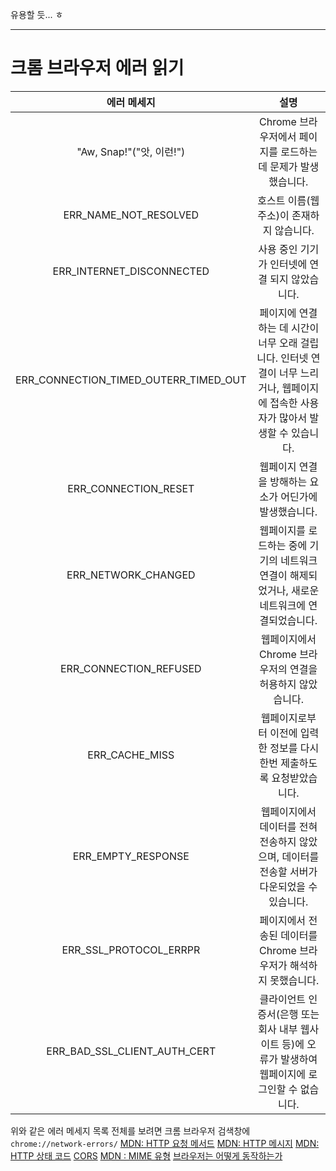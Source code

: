 유용할 듯... ㅎ

---
# 크롬 브라우저 에러 읽기
|에러 메세지 |설명
|:---:|:---:|
|"Aw, Snap!"("앗, 이런!")|Chrome 브라우저에서 페이지를 로드하는 데 문제가 발생했습니다.|
|ERR_NAME_NOT_RESOLVED|호스트 이름(웹 주소)이 존재하지 않습니다.|
|ERR_INTERNET_DISCONNECTED|사용 중인 기기가 인터넷에 연결 되지 않았습니다.|
|ERR_CONNECTION_TIMED_OUTERR_TIMED_OUT|페이지에 연결하는 데 시간이 너무 오래 걸립니다. 인터넷 연결이 너무 느리거나, 웹페이지에 접속한 사용자가 많아서 발생할 수 있습니다.|
|ERR_CONNECTION_RESET|웹페이지 연결을 방해하는 요소가 어딘가에 발생했습니다.|
|ERR_NETWORK_CHANGED|웹페이지를 로드하는 중에 기기의 네트워크 연결이 해제되었거나, 새로운 네트워크에 연결되었습니다.|
|ERR_CONNECTION_REFUSED|웹페이지에서 Chrome 브라우저의 연결을 허용하지 않았습니다.|
|ERR_CACHE_MISS|웹페이지로부터 이전에 입력한 정보를 다시 한번 제출하도록 요청받았습니다.|
|ERR_EMPTY_RESPONSE|웹페이지에서 데이터를 전혀 전송하지 않았으며, 데이터를 전송할 서버가 다운되었을 수 있습니다.|
|ERR_SSL_PROTOCOL_ERRPR|페이지에서 전송된 데이터를 Chrome 브라우저가 해석하지 못했습니다.|
|ERR_BAD_SSL_CLIENT_AUTH_CERT|클라이언트 인증서(은행 또는 회사 내부 웹사이트 등)에 오류가 발생하여 웹페이지에 로그인할 수 없습니다.|

위와 같은 에러 메세지 목록 전체를 보려면 크롬 브라우저 검색창에 `chrome://network-errors/` 
[MDN: HTTP 요청 메서드](https://developer.mozilla.org/ko/docs/Web/HTTP/Methods)
[MDN: HTTP 메시지](https://developer.mozilla.org/ko/docs/Web/HTTP/Messages)
[MDN: HTTP 상태 코드](https://developer.mozilla.org/ko/docs/Web/HTTP/Status)
[CORS](https://developer.mozilla.org/en-US/docs/Web/HTTP/CORS)
[MDN : MIME 유형](https://developer.mozilla.org/ko/docs/Web/HTTP/Basics_of_HTTP/MIME_types)
[브라우저는 어떻게 동작하는가](https://d2.naver.com/helloworld/59361)



